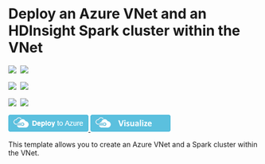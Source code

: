 # Deploy an Azure VNet and an HDInsight Spark cluster within the VNet

<IMG SRC="https://azurequickstartsservice.blob.core.windows.net/badges/101-hdinsight-spark-linux-vnet/PublicLastTestDate.svg" />&nbsp;
<IMG SRC="https://azurequickstartsservice.blob.core.windows.net/badges/101-hdinsight-spark-linux-vnet/PublicDeployment.svg" />&nbsp;

<IMG SRC="https://azurequickstartsservice.blob.core.windows.net/badges/101-hdinsight-spark-linux-vnet/FairfaxLastTestDate.svg" />&nbsp;
<IMG SRC="https://azurequickstartsservice.blob.core.windows.net/badges/101-hdinsight-spark-linux-vnet/FairfaxDeployment.svg" />&nbsp;

<IMG SRC="https://azurequickstartsservice.blob.core.windows.net/badges/101-hdinsight-spark-linux-vnet/BestPracticeResult.svg" />&nbsp;
<IMG SRC="https://azurequickstartsservice.blob.core.windows.net/badges/101-hdinsight-spark-linux-vnet/CredScanResult.svg" />&nbsp;

<a href="https://portal.azure.com/#create/Microsoft.Template/uri/https%3A%2F%2Fraw.githubusercontent.com%2FAzure%2Fazure-quickstart-templates%2Fmaster%2F101-hdinsight-spark-linux-vnet%2Fazuredeploy.json" target="_blank">
    <img src="https://raw.githubusercontent.com/Azure/azure-quickstart-templates/master/1-CONTRIBUTION-GUIDE/images/deploytoazure.png"/>
</a>
<a href="http://armviz.io/#/?load=https%3A%2F%2Fraw.githubusercontent.com%2FAzure%2Fazure-quickstart-templates%2Fmaster%2F101-hdinsight-spark-linux-vnet%2Fazuredeploy.json" target="_blank">
    <img src="https://raw.githubusercontent.com/Azure/azure-quickstart-templates/master/1-CONTRIBUTION-GUIDE/images/visualizebutton.png"/>
</a>

This template allows you to create an Azure VNet and a Spark cluster within the VNet. 

